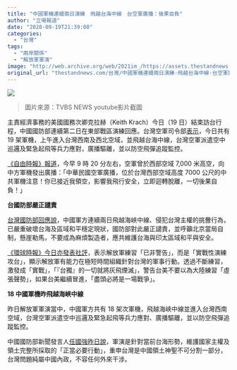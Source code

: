 ```yaml
---
title: "中國軍機連續兩日演練　飛越台海中線　台空軍廣播：後果自負"
author: "立場報道"
date: "2020-09-19T21:39:00"
categories:
  - "台灣"
tags:
  - "兩岸關係"
  - "解放軍軍演"
image: "http://web.archive.org/web/2021im_/https://assets.thestandnews.com/media/photos/Screenshot202020-09-1920at209.30.1720PM20copy_9te7w_FKlt01S.png"
original_url: "thestandnews.com/台灣/中國軍機連續兩日演練-飛越台海中線-台空軍廣播-後果自負"
---
```

![](http://web.archive.org/web/2021im_/https://assets.thestandnews.com/media/photos/Screenshot202020-09-1920at209.30.1720PM20copy_9te7w_FKlt01S.png)
> 圖片來源：TVBS NEWS youtube影片截圖

主責經濟事務的美國國務次卿克拉赫（Keith Krach）今日（19 日）結束訪台行程，中國國防部連續第二日在東部戰區演練回應。台灣空軍司令部[表示](http://web.archive.org/web/20211229132620/https://www.cna.com.tw/news/aipl/202009190185.aspx)，今日共有 19 架軍機，上午進入台灣西南及西北空域，並飛越台海中線，台灣空軍派遣空中巡邏及緊急起飛等兵力應對，廣播驅離，並以防空飛彈追蹤監控。

[《自由時報》報道](http://web.archive.org/web/20211229132620/https://news.ltn.com.tw/news/politics/breakingnews/3296792)，今早 9 時 20 分左右，空軍曾於西部空域 7,000 米高空，向中方軍機發出廣播：「中華民國空軍廣播，位於台灣西部空域高度 7000 公尺的中共軍機注意！你已接近我領空，影響我飛行安全，立即迴轉脫離，一切後果自負！」

**台國防部嚴正譴責**

[台灣國防部回應說](http://web.archive.org/web/20211229132620/https://www.cna.com.tw/news/firstnews/202009195006.aspx)，中國軍方連續兩日飛越海峽中線、侵犯台灣主權的挑釁行為，已嚴重破壞台海及區域和平穩定現狀，國防部對此嚴正譴責，並呼籲北京當局自制，懸崖勒馬，不要成為麻煩製造者，應共維護台海與印太區域和平與安全。

[《環球時報》今日亦發表社評](../../china/環時-解放軍台海軍演是-實戰演練-若美國務卿訪台-軍機導彈將飛越台灣/)，表示解放軍練習「已非警告」，而是「實戰性演練攻台」，顯示解放軍有能力在極短時間組織針對台灣的軍事行動。透過不斷練習，激發成「實戰」，「『台獨』的一切就將灰飛煙滅」，警告台美不要以為大陸練習「虛張聲勢」，如果台美繼續冒進，「盡頭必將是一場戰爭」。

**18 中國軍機昨飛越海峽中線**

昨日解放軍軍演當中，中國軍方共有 18 架次軍機，飛越海峽中線並進入台灣西南空域，台灣空軍派遣空中巡邏及緊急起飛等兵力應對、廣播驅離，並以防空飛彈追蹤監控。

中國國防部新聞發言人[任國強昨日說](../../台灣/美副國務卿克拉赫訪台-解放軍海峽實戰演練回應-台總統府-挑釁無助國際形象/)，軍演是針對當前台海形勢，維護國家主權及領土完整所採取的「正當必要行動」，重申台灣是中國領土神聖不可分割一部分，台灣問題純屬中國內政，不容任何外來干涉。